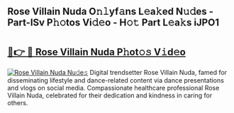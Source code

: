 ## Rose Villain Nuda O𝚗𝚕yf𝚊ns L𝚎a𝚔ed N𝚞𝚍es - Part-ISv P𝚑𝚘tos Vi𝚍𝚎o - H𝚘𝚝 Part L𝚎a𝚔s iJPO1

# <h2><a href="http://kfazca.oniu.top/?m=Rose+Villain+Nuda">🔗👉 🔴 Rose Villain Nuda P𝚑ot𝚘𝚜 V𝚒d𝚎o</a></h2>

[![Rose Villain Nuda Nu𝚍e𝚜](https://i.imgur.com/0qMVB7G.gif)](http://kfazca.oniu.top/?m=Rose+Villain+Nuda)
Digital trendsetter Rose Villain Nuda, famed for disseminating lifestyle and dance-related content via dance presentations and vlogs on social media. Compassionate healthcare professional Rose Villain Nuda, celebrated for their dedication and kindness in caring for others.  
